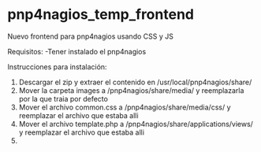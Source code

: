 # pnp4nagios_temp_frontend
Nuevo frontend para pnp4nagios usando CSS y JS


Requisitos: 
  -Tener instalado el pnp4nagios


Instrucciones para instalación:

1) Descargar el zip y extraer el contenido en /usr/local/pnp4nagios/share/
2) Mover la carpeta images a /pnp4nagios/share/media/ y reemplazarla por la que traia por defecto
3) Mover el archivo common.css a /pnp4nagios/share/media/css/ y reemplazar el archivo que estaba alli
4) Mover el archivo template.php a /pnp4nagios/share/applications/views/ y reemplazar el archivo que estaba alli
5) 
